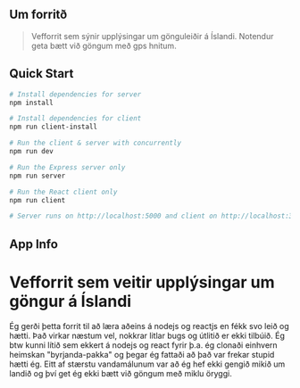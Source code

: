 

## Um forritð
> Vefforrit sem sýnir upplýsingar um gönguleiðir á Íslandi. Notendur geta bætt við göngum með gps hnitum. 

## Quick Start

``` bash
# Install dependencies for server
npm install

# Install dependencies for client
npm run client-install

# Run the client & server with concurrently
npm run dev

# Run the Express server only
npm run server

# Run the React client only
npm run client

# Server runs on http://localhost:5000 and client on http://localhost:3000
```

## App Info

# Vefforrit sem veitir upplýsingar um göngur á Íslandi
Ég gerði þetta forrit til að læra aðeins á nodejs og reactjs en fékk svo leið og hætti. Það virkar næstum vel, nokkrar litlar bugs og útlitið er ekki tilbúið. Ég btw kunni lítið sem ekkert á nodejs og react fyrir þ.a. ég clonaði einhvern heimskan "byrjanda-pakka" og þegar ég fattaði að það var frekar stupid hætti ég.
Eitt af stærstu vandamálunum var að ég hef ekki gengið mikið um landið og því get ég ekki bætt við göngum með miklu öryggi.
